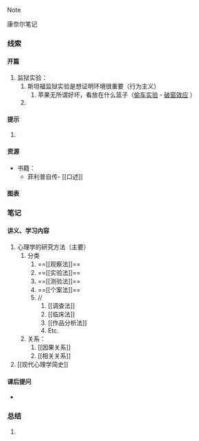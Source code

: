 
> [!NOTE]
> 康奈尔笔记

### 线索
#### 开篇
1. 监狱实验：
	1. 斯坦福监狱实验是想证明环境很重要（行为主义）
		1. 苹果无所谓好坏，看放在什么篮子（[偷车实验](https://www.sohu.com/a/226905050_100122047#:~:text=1969%E5%B9%B4%EF%BC%8C%E7%BE%8E%E5%9B%BD%E6%96%AF%E5%9D%A6%E7%A6%8F%E5%A4%A7%E5%AD%A6%E5%BF%83%E7%90%86%E5%AD%A6%E5%AE%B6%E8%8F%B2%E5%88%A9%E6%99%AE%C2%B7%E6%B4%A5%E5%B7%B4%E5%A4%9A%E6%9B%BE%E5%81%9A%E8%BF%87%E8%BF%99%E6%A0%B7%E4%B8%80%E9%A1%B9%E6%9C%89%E8%B6%A3%E7%9A%84%E2%80%9C%E5%81%B7%E8%BD%A6%E5%AE%9E%E9%AA%8C%E2%80%9D%E3%80%82,%E4%BB%96%E6%89%BE%E6%9D%A5%E4%BA%86%E4%B8%A4%E8%BE%86%E6%97%A0%E8%AE%BA%E6%98%AF%E6%AC%BE%E5%BC%8F%E8%BF%98%E6%98%AF%E5%88%AB%E7%9A%84%EF%BC%8C%E5%85%A8%E9%83%BD%E6%98%AF%E4%B8%80%E6%A8%A1%E4%B8%80%E6%A0%B7%E7%9A%84%E6%B1%BD%E8%BD%A6%EF%BC%8C%E7%84%B6%E5%90%8E%EF%BC%8C%E4%BB%96%E5%B0%B1%E5%8F%AB%E4%BA%BA%E6%8A%8A%E5%85%B6%E4%B8%AD%E7%9A%84%E4%B8%80%E8%BE%86%E6%B1%BD%E8%BD%A6%E5%81%9C%E5%9C%A8%E6%AF%94%E8%BE%83%E8%B4%AB%E7%A9%B7%E3%80%81%E6%9D%82%E4%B9%B1%E7%9A%84%E5%BA%95%E5%B1%82%E4%BA%BA%E7%BE%A4%E8%81%9A%E9%9B%86%E7%9A%84%E8%A1%97%E5%8C%BA%EF%BC%8C%E8%80%8C%E5%8F%A6%E5%A4%96%E4%B8%80%E8%BE%86%E5%88%99%E5%81%9C%E5%9C%A8%E4%B8%AD%E4%BA%A7%E9%98%B6%E7%BA%A7%E7%9A%84%E5%B0%8F%E5%8C%BA%E9%87%8C%E3%80%82) - [破窗效应](https://baike.baidu.com/item/%E7%A0%B4%E7%AA%97%E7%90%86%E8%AE%BA/5407392) ）
	2. 
#### 提示
1. 
#### 资源
- 书籍：
	- 菲利普自传- [[口述]]
#### 图表

### 笔记
#### 讲义、学习内容
1. 心理学的研究方法（主要）
	1. 分类
		1. ==[[观察法]]==
		2. ==[[实验法]]==
		3. ==[[测验法]]==
		4. ==[[个案法]]==
		5. //
			1. [[调查法]]
			2. [[临床法]]
			3. [[作品分析法]]
			4. Etc.
	2. 关系：
		1. [[因果关系]]
		2. [[相关关系]]
2. [[现代心理学简史]]

#### 课后提问
- 
### 总结
1. 